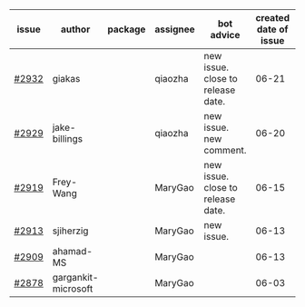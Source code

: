| issue | author | package | assignee | bot advice | created date of issue | target release date | date from target |
| ------ | ------ | ------ | ------ | ------ | ------ | ------ | :-----: |
| [#2932](https://github.com/Azure/sdk-release-request/issues/2932) | giakas |  | qiaozha | new issue. close to release date.  | 06-21 | 06-23 | 0 |
| [#2929](https://github.com/Azure/sdk-release-request/issues/2929) | jake-billings |  | qiaozha | new issue. new comment. | 06-20 | 06-27 |  |
| [#2919](https://github.com/Azure/sdk-release-request/issues/2919) | Frey-Wang |  | MaryGao | new issue. close to release date.  | 06-15 | 06-22 | 0 |
| [#2913](https://github.com/Azure/sdk-release-request/issues/2913) | sjiherzig |  | MaryGao | new issue. | 06-13 | 06-30 |  |
| [#2909](https://github.com/Azure/sdk-release-request/issues/2909) | ahamad-MS |  | MaryGao |  | 06-13 | 06-15 |  |
| [#2878](https://github.com/Azure/sdk-release-request/issues/2878) | gargankit-microsoft |  | MaryGao |  | 06-03 | 06-30 |  |
